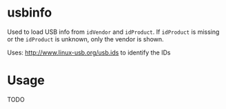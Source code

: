 # usbinfo
Used to load USB info from `idVendor` and `idProduct`.
If `idProduct` is missing or the `idProduct` is unknown, only the vendor is shown.

Uses: http://www.linux-usb.org/usb.ids to identify the IDs

# Usage

TODO
